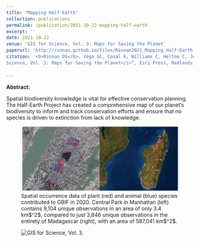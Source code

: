 ```yaml
---
title: "Mapping Half-Earth"
collection: publications
permalink: /publication/2021-10-22-mapping-half-earth
excerpt: ''
date: 2021-10-22
venue: 'GIS for Science, Vol. 3: Maps for Saving the Planet'
paperurl: 'http://rinnan.github.io/files/Rinnan2021_Mapping_Half-Earth.pdf'
citation: '<b>Rinnan DS</b>, Vega GC, Casal E, Williams C, Heltne C, Johnson J. Mapping Half-Earth. In “<i>GIS for 
Science, Vol. 3: Maps for Saving the Planet</i>”, Esri Press, Redlands, CA.'

---
```


<b>Abstract:</b>

Spatial biodiversity knowledge is vital for effective conservation planning. The Half-Earth Project has created a comprehensive map of our planet’s biodiversity to inform and track conservation efforts and ensure that no species is driven to extinction from lack of knowledge.

<figure>
  <img src="/images/mapping-half-earth.png" alt="Geographic disparities in species occurrence data.">
  <figcaption>Spatial occurrence data of plant (red) and animal (blue) species contributed to GBIF in 2020. Central Park in Manhattan (left) contains 9,104 unique observations in an area of only 3.4 km$^2$, compared to just 3,846 unique observations in the entirety of Madagascar (right), with an area of 587,041 km$^2$.</figcaption>
</figure>

<figure>
  <img src="/images/gis-for-science.png" alt="GIS for Science, Vol. 3.">
</figure>